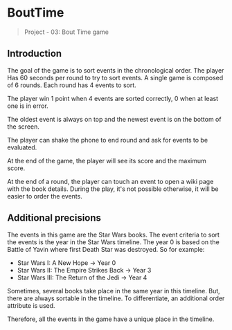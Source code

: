 # BoutTime

> Project - 03: Bout Time game

## Introduction

The goal of the game is to sort events in the chronological order. The player Has
60 seconds per round to try to sort events. A single game is composed of 6 rounds.
Each round has 4 events to sort.

The player win 1 point when 4 events are sorted correctly, 0 when at least one is
in error.

The oldest event is always on top and the newest event is on the bottom of the screen.

The player can shake the phone to end round and ask for events to be evaluated.

At the end of the game, the player will see its score and the maximum score.

At the end of a round, the player can touch an event to open a wiki page with the book
details. During the play, it's not possible otherwise, it will be easier to order the
events.

## Additional precisions

The events in this game are the Star Wars books. The event criteria to sort the events
is the year in the Star Wars timeline. The year 0 is based on the Battle of Yavin where
first Death Star was destroyed. So for example:

- Star Wars I: A New Hope  -> Year 0
- Star Wars II: The Empire Strikes Back -> Year 3
- Star Wars III: The Return of the Jedi -> Year 4

Sometimes, several books take place in the same year in this timeline. But, there are
always sortable in the timeline. To differentiate, an additional order attribute is used.

Therefore, all the events in the game have a unique place in the timeline.
